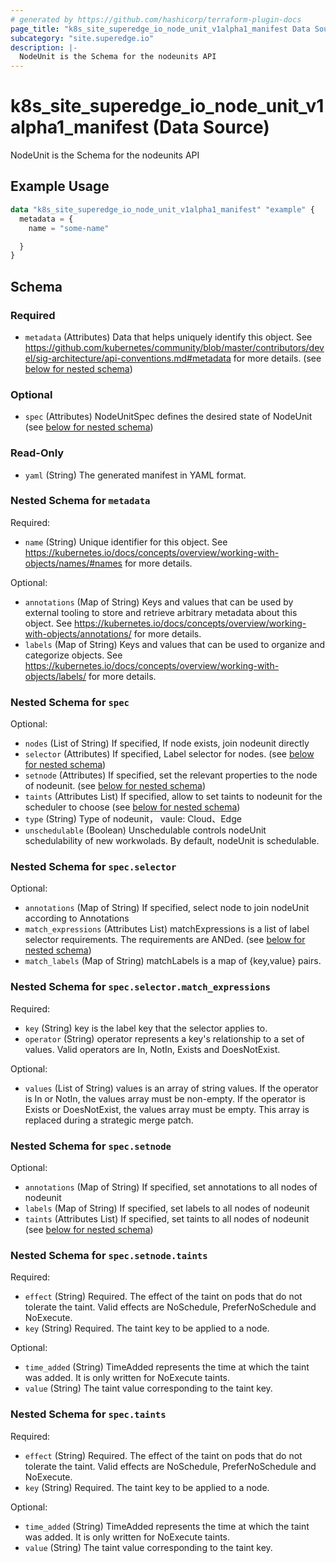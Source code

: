 ```yaml
---
# generated by https://github.com/hashicorp/terraform-plugin-docs
page_title: "k8s_site_superedge_io_node_unit_v1alpha1_manifest Data Source - terraform-provider-k8s"
subcategory: "site.superedge.io"
description: |-
  NodeUnit is the Schema for the nodeunits API
---
```


# k8s_site_superedge_io_node_unit_v1alpha1_manifest (Data Source)

NodeUnit is the Schema for the nodeunits API

## Example Usage

```terraform
data "k8s_site_superedge_io_node_unit_v1alpha1_manifest" "example" {
  metadata = {
    name = "some-name"

  }
}
```

<!-- schema generated by tfplugindocs -->
## Schema

### Required

- `metadata` (Attributes) Data that helps uniquely identify this object. See https://github.com/kubernetes/community/blob/master/contributors/devel/sig-architecture/api-conventions.md#metadata for more details. (see [below for nested schema](#nestedatt--metadata))

### Optional

- `spec` (Attributes) NodeUnitSpec defines the desired state of NodeUnit (see [below for nested schema](#nestedatt--spec))

### Read-Only

- `yaml` (String) The generated manifest in YAML format.

<a id="nestedatt--metadata"></a>
### Nested Schema for `metadata`

Required:

- `name` (String) Unique identifier for this object. See https://kubernetes.io/docs/concepts/overview/working-with-objects/names/#names for more details.

Optional:

- `annotations` (Map of String) Keys and values that can be used by external tooling to store and retrieve arbitrary metadata about this object. See https://kubernetes.io/docs/concepts/overview/working-with-objects/annotations/ for more details.
- `labels` (Map of String) Keys and values that can be used to organize and categorize objects. See https://kubernetes.io/docs/concepts/overview/working-with-objects/labels/ for more details.


<a id="nestedatt--spec"></a>
### Nested Schema for `spec`

Optional:

- `nodes` (List of String) If specified, If node exists, join nodeunit directly
- `selector` (Attributes) If specified, Label selector for nodes. (see [below for nested schema](#nestedatt--spec--selector))
- `setnode` (Attributes) If specified, set the relevant properties to the node of nodeunit. (see [below for nested schema](#nestedatt--spec--setnode))
- `taints` (Attributes List) If specified, allow to set taints to nodeunit for the scheduler to choose (see [below for nested schema](#nestedatt--spec--taints))
- `type` (String) Type of nodeunit， vaule: Cloud、Edge
- `unschedulable` (Boolean) Unschedulable controls nodeUnit schedulability of new workwolads. By default, nodeUnit is schedulable.

<a id="nestedatt--spec--selector"></a>
### Nested Schema for `spec.selector`

Optional:

- `annotations` (Map of String) If specified, select node to join nodeUnit according to Annotations
- `match_expressions` (Attributes List) matchExpressions is a list of label selector requirements. The requirements are ANDed. (see [below for nested schema](#nestedatt--spec--selector--match_expressions))
- `match_labels` (Map of String) matchLabels is a map of {key,value} pairs.

<a id="nestedatt--spec--selector--match_expressions"></a>
### Nested Schema for `spec.selector.match_expressions`

Required:

- `key` (String) key is the label key that the selector applies to.
- `operator` (String) operator represents a key's relationship to a set of values. Valid operators are In, NotIn, Exists and DoesNotExist.

Optional:

- `values` (List of String) values is an array of string values. If the operator is In or NotIn, the values array must be non-empty. If the operator is Exists or DoesNotExist, the values array must be empty. This array is replaced during a strategic merge patch.



<a id="nestedatt--spec--setnode"></a>
### Nested Schema for `spec.setnode`

Optional:

- `annotations` (Map of String) If specified, set annotations to all nodes of nodeunit
- `labels` (Map of String) If specified, set labels to all nodes of nodeunit
- `taints` (Attributes List) If specified, set taints to all nodes of nodeunit (see [below for nested schema](#nestedatt--spec--setnode--taints))

<a id="nestedatt--spec--setnode--taints"></a>
### Nested Schema for `spec.setnode.taints`

Required:

- `effect` (String) Required. The effect of the taint on pods that do not tolerate the taint. Valid effects are NoSchedule, PreferNoSchedule and NoExecute.
- `key` (String) Required. The taint key to be applied to a node.

Optional:

- `time_added` (String) TimeAdded represents the time at which the taint was added. It is only written for NoExecute taints.
- `value` (String) The taint value corresponding to the taint key.



<a id="nestedatt--spec--taints"></a>
### Nested Schema for `spec.taints`

Required:

- `effect` (String) Required. The effect of the taint on pods that do not tolerate the taint. Valid effects are NoSchedule, PreferNoSchedule and NoExecute.
- `key` (String) Required. The taint key to be applied to a node.

Optional:

- `time_added` (String) TimeAdded represents the time at which the taint was added. It is only written for NoExecute taints.
- `value` (String) The taint value corresponding to the taint key.
